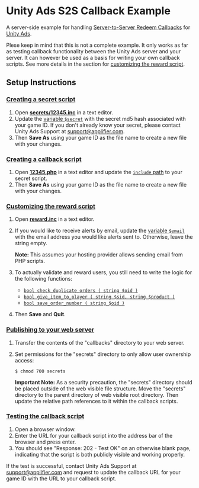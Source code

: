 Unity Ads S2S Callback Example
==============================

A server-side example for handling [Server-to-Server Redeem Callbacks](http://unityads.unity3d.com/help/Documentation%20for%20Publishers/Server-to-server-Redeem-Callbacks) for [Unity Ads](http://unityads.unity3d.com).

Plese keep in mind that this is not a complete example. It only works as far as testing callback functionality between the Unity Ads server and your server. It can however be used as a basis for writing your own callback scripts. See more details in the section for [customizing the reward script](#reward).

## Setup Instructions

### [Creating a secret script](id:secret)
1.	Open [**secrets/12345.inc**](callback/secrets/12345.inc) in a text editor.
1.	Update the [variable `$secret`](callback/secrets/12345.inc#L2) with the secret md5 hash associated with your game ID. If you don't already know your secret, please contact Unity Ads Support at <support@applifier.com>.
1.	Then **Save As** using your game ID as the file name to create a new file with your changes. 

### [Creating a callback script](id:callback)
1.	Open [**12345.php**](callback/12345.php) in a text editor and update the [`include` path](callback/12345.php#L2) to your secret script.
1.	Then **Save As** using your game ID as the file name to create a new file with your changes.

### [Customizing the reward script](id:reward)
1.	Open [**reward.inc**](callback/reward.inc) in a text editor.
1.	If you would like to receive alerts by email, update the [variable `$email`](callback/reward.inc#L4) with the email address you would like alerts sent to. Otherwise, leave the string empty.
	
	**Note:** This assumes your hosting provider allows sending email from PHP scripts.
	
1.	To actually validate and reward users, you still need to write the logic for the following functions:
	*	[`bool check_duplicate_orders ( string $oid )`](callback/reward.inc#L23-L28)
	*	[`bool give_item_to_player ( string $sid, string $product )`](callback/reward.inc#L30-L35)
	*	[`bool save_order_number ( string $oid )`](callback/reward.inc#L37-L42)

1.	Then **Save** and **Quit**.

### [Publishing to your web server](id:publish)

1.	Transfer the contents of the "callbacks" directory to your web server.

1.	Set permissions for the "secrets" directory to only allow user ownership access:

		$ chmod 700 secrets
	
	**Important Note:** As a security precaution, the "secrets" directory should be placed outside of the web visible file structure. Move the "secrets" directory to the parent directory of web visible root directory. Then update the relative path references to it within the callback scripts.

### [Testing the callback script](id:test)
1.	Open a browser window.
1.	Enter the URL for your callback script into the address bar of the browser and press enter.
1.	You should see "Response: 202 - Test OK" on an otherwise blank page, indicating that the script is both publicly visible and working properly.

If the test is successful, contact Unity Ads Support at <support@applifier.com> and request to update the callback URL for your game ID with the URL to your callback script.
